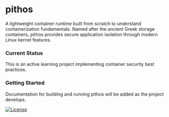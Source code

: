 # pithos

A lightweight container runtime built from scratch to understand containerization fundamentals. Named after the ancient Greek storage containers, pithos provides secure application isolation through modern Linux kernel features.

### Current Status

This is an active learning project implementing container security best practices. 


### Getting Started

Documentation for building and running pithos will be added as the project develops.

[![License](https://img.shields.io/badge/License-MIT-blue.svg)](LICENSE)